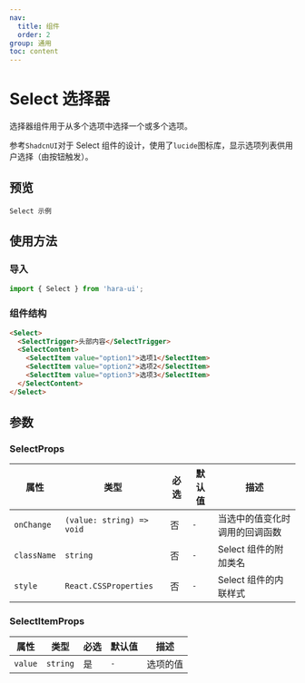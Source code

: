 ```yaml
---
nav:
  title: 组件
  order: 2
group: 通用
toc: content
---
```


# Select 选择器

选择器组件用于从多个选项中选择一个或多个选项。

参考`ShadcnUI`对于 Select 组件的设计，使用了`lucide`图标库，显示选项列表供用户选择（由按钮触发）。

## 预览

<code src="./demo/index.tsx">Select 示例</code>

## 使用方法

### 导入

```jsx | pure
import { Select } from 'hara-ui';
```

### 组件结构

```html | pure
<Select>
  <SelectTrigger>头部内容</SelectTrigger>
  <SelectContent>
    <SelectItem value="option1">选项1</SelectItem>
    <SelectItem value="option2">选项2</SelectItem>
    <SelectItem value="option3">选项3</SelectItem>
  </SelectContent>
</Select>
```

## 参数

### SelectProps

| 属性        | 类型                      | 必选 | 默认值 | 描述                           |
| ----------- | ------------------------- | ---- | ------ | ------------------------------ |
| `onChange`  | `(value: string) => void` | 否   | `-`    | 当选中的值变化时调用的回调函数 |
| `className` | `string`                  | 否   | `-`    | Select 组件的附加类名          |
| `style`     | `React.CSSProperties`     | 否   | `-`    | Select 组件的内联样式          |

### SelectItemProps

| 属性    | 类型     | 必选 | 默认值 | 描述     |
| ------- | -------- | ---- | ------ | -------- |
| `value` | `string` | 是   | `-`    | 选项的值 |

